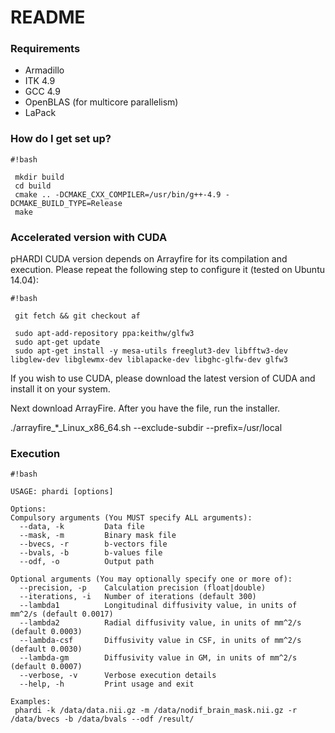 # README #



### Requirements ###

* Armadillo 
* ITK 4.9
* GCC 4.9
* OpenBLAS (for multicore parallelism)
* LaPack

### How do I get set up? ###


```
#!bash

 mkdir build
 cd build
 cmake .. -DCMAKE_CXX_COMPILER=/usr/bin/g++-4.9 -DCMAKE_BUILD_TYPE=Release
 make
```

### Accelerated version with CUDA ###

pHARDI CUDA version depends on Arrayfire for its compilation and execution. Please repeat the following step to configure it (tested on Ubuntu 14.04):

```
#!bash 

 git fetch && git checkout af

 sudo apt-add-repository ppa:keithw/glfw3
 sudo apt-get update
 sudo apt-get install -y mesa-utils freeglut3-dev libfftw3-dev libglew-dev libglewmx-dev liblapacke-dev libghc-glfw-dev glfw3

```

If you wish to use CUDA, please download the latest version of CUDA and install it on your system.

Next download ArrayFire. After you have the file, run the installer.

./arrayfire_*_Linux_x86_64.sh --exclude-subdir --prefix=/usr/local

### Execution ###


```
#!bash

USAGE: phardi [options]

Options:
Compulsory arguments (You MUST specify ALL arguments):
  --data, -k         Data file
  --mask, -m         Binary mask file
  --bvecs, -r        b-vectors file
  --bvals, -b        b-values file
  --odf, -o          Output path

Optional arguments (You may optionally specify one or more of):
  --precision, -p    Calculation precision (float|double)
  --iterations, -i   Number of iterations (default 300)
  --lambda1          Longitudinal diffusivity value, in units of mm^2/s (default 0.0017)
  --lambda2          Radial diffusivity value, in units of mm^2/s (default 0.0003)
  --lambda-csf       Diffusivity value in CSF, in units of mm^2/s (default 0.0030)
  --lambda-gm        Diffusivity value in GM, in units of mm^2/s (default 0.0007)
  --verbose, -v      Verbose execution details
  --help, -h         Print usage and exit

Examples:
 phardi -k /data/data.nii.gz -m /data/nodif_brain_mask.nii.gz -r /data/bvecs -b /data/bvals --odf /result/ 
```
